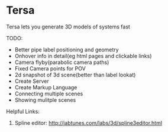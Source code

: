 Tersa
===

Tersa lets you generate 3D models of systems fast

TODO:

- Better pipe label positioning and geometry
- Onhover info in detail(eg html pages and clickable links)
- Camera flyby(parabolic camera paths)
- Fixed Camera points for POV
- 2d snapshot of 3d scene(better than label lookat)
- Create Server
- Create Markup Language
- Connecting multiple scenes
- Showing mulitple scenes


Helpful Links:
1. Spline editor: http://jabtunes.com/labs/3d/spline3editor.html
